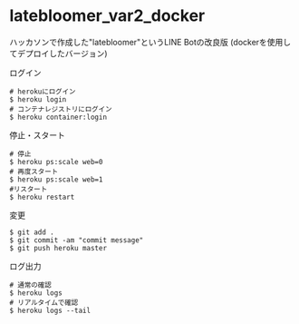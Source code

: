 # latebloomer_var2_docker
ハッカソンで作成した"latebloomer"というLINE Botの改良版 (dockerを使用してデプロイしたバージョン)

ログイン
``` shell
# herokuにログイン
$ heroku login
# コンテナレジストリにログイン
$ heroku container:login
```

停止・スタート
``` shell
# 停止 
$ heroku ps:scale web=0
# 再度スタート
$ heroku ps:scale web=1
#リスタート
$ heroku restart
```

変更
``` shell
$ git add . 
$ git commit -am "commit message"
$ git push heroku master
```

ログ出力
```shell
# 通常の確認
$ heroku logs
# リアルタイムで確認
$ heroku logs --tail 
```
